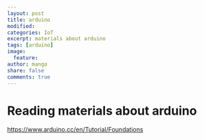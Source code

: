 ```yaml
---
layout: post
title: arduino
modified: 
categories: IoT
excerpt: materials about arduino
tags: [arduino]
image: 
  feature: 
author: mango
share: false
comments: true  
---
```

# Reading materials about arduino

<https://www.arduino.cc/en/Tutorial/Foundations>